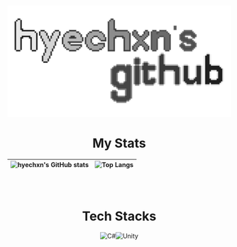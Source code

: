![image](/Image/Hyechxn.png)
<br>
<div align="center">
<h1> My Stats</h1>

|![hyechxn's GitHub stats](https://github-readme-stats.vercel.app/api?username=hyechxn&show_icons=true&layout=compact&theme=radical)|![Top Langs](https://github-readme-stats.vercel.app/api/top-langs/?username=hyechxn&layout=compact&theme=radical)|
|---|---|

<br><br>
<h1> Tech Stacks</h1>

![C#](https://img.shields.io/badge/c%23-%2300599C.svg?style=for-the-badge&logo=c%2B%2B&logoColor=white)![Unity](https://img.shields.io/badge/unity-%23000000.svg?style=for-the-badge&logo=unity&logoColor=white)
<br><br><br><br>
  </div>
<!--
**hyechxn/hyechxn** is a ✨ _special_ ✨ repository because its `README.md` (this file) appears on your GitHub profile.
-->
